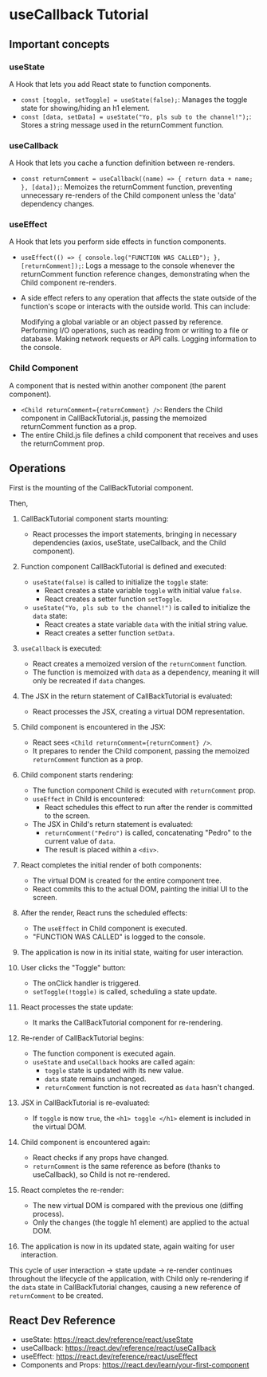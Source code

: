 # useCallback Tutorial

## Important concepts

### useState
A Hook that lets you add React state to function components.
- `const [toggle, setToggle] = useState(false);`: Manages the toggle state for showing/hiding an h1 element.
- `const [data, setData] = useState("Yo, pls sub to the channel!");`: Stores a string message used in the returnComment function.

### useCallback
A Hook that lets you cache a function definition between re-renders.
- `const returnComment = useCallback((name) => { return data + name; }, [data]);`: Memoizes the returnComment function, preventing unnecessary re-renders of the Child component unless the 'data' dependency changes.

### useEffect
A Hook that lets you perform side effects in function components.
- `useEffect(() => { console.log("FUNCTION WAS CALLED"); }, [returnComment]);`: Logs a message to the console whenever the returnComment function reference changes, demonstrating when the Child component re-renders.
- A side effect refers to any operation that affects the state outside of the function's scope or interacts with the outside world. This can include:

    Modifying a global variable or an object passed by reference.
    Performing I/O operations, such as reading from or writing to a file or database.
    Making network requests or API calls.
    Logging information to the console.


### Child Component
A component that is nested within another component (the parent component).
- `<Child returnComment={returnComment} />`: Renders the Child component in CallBackTutorial.js, passing the memoized returnComment function as a prop.
- The entire Child.js file defines a child component that receives and uses the returnComment prop.

## Operations

First is the mounting of the CallBackTutorial component. 

Then,
1. CallBackTutorial component starts mounting:
   - React processes the import statements, bringing in necessary dependencies (axios, useState, useCallback, and the Child component).

2. Function component CallBackTutorial is defined and executed:
   - `useState(false)` is called to initialize the `toggle` state:
     - React creates a state variable `toggle` with initial value `false`.
     - React creates a setter function `setToggle`.
   - `useState("Yo, pls sub to the channel!")` is called to initialize the `data` state:
     - React creates a state variable `data` with the initial string value.
     - React creates a setter function `setData`.

3. `useCallback` is executed:
   - React creates a memoized version of the `returnComment` function.
   - The function is memoized with `data` as a dependency, meaning it will only be recreated if `data` changes.

4. The JSX in the return statement of CallBackTutorial is evaluated:
   - React processes the JSX, creating a virtual DOM representation.

5. Child component is encountered in the JSX:
   - React sees `<Child returnComment={returnComment} />`.
   - It prepares to render the Child component, passing the memoized `returnComment` function as a prop.

6. Child component starts rendering:
   - The function component Child is executed with `returnComment` prop.
   - `useEffect` in Child is encountered:
     - React schedules this effect to run after the render is committed to the screen.
   - The JSX in Child's return statement is evaluated:
     - `returnComment("Pedro")` is called, concatenating "Pedro" to the current value of `data`.
     - The result is placed within a `<div>`.

7. React completes the initial render of both components:
   - The virtual DOM is created for the entire component tree.
   - React commits this to the actual DOM, painting the initial UI to the screen.

8. After the render, React runs the scheduled effects:
   - The `useEffect` in Child component is executed.
   - "FUNCTION WAS CALLED" is logged to the console.

9. The application is now in its initial state, waiting for user interaction.

10. User clicks the "Toggle" button:
    - The onClick handler is triggered.
    - `setToggle(!toggle)` is called, scheduling a state update.

11. React processes the state update:
    - It marks the CallBackTutorial component for re-rendering.

12. Re-render of CallBackTutorial begins:
    - The function component is executed again.
    - `useState` and `useCallback` hooks are called again:
      - `toggle` state is updated with its new value.
      - `data` state remains unchanged.
      - `returnComment` function is not recreated as `data` hasn't changed.

13. JSX in CallBackTutorial is re-evaluated:
    - If `toggle` is now `true`, the `<h1> toggle </h1>` element is included in the virtual DOM.

14. Child component is encountered again:
    - React checks if any props have changed.
    - `returnComment` is the same reference as before (thanks to useCallback), so Child is not re-rendered.

15. React completes the re-render:
    - The new virtual DOM is compared with the previous one (diffing process).
    - Only the changes (the toggle h1 element) are applied to the actual DOM.

16. The application is now in its updated state, again waiting for user interaction.

This cycle of user interaction → state update → re-render continues throughout the lifecycle of the application, with Child only re-rendering if the `data` state in CallBackTutorial changes, causing a new reference of `returnComment` to be created.

## React Dev Reference

- useState: https://react.dev/reference/react/useState
- useCallback: https://react.dev/reference/react/useCallback
- useEffect: https://react.dev/reference/react/useEffect
- Components and Props: https://react.dev/learn/your-first-component
